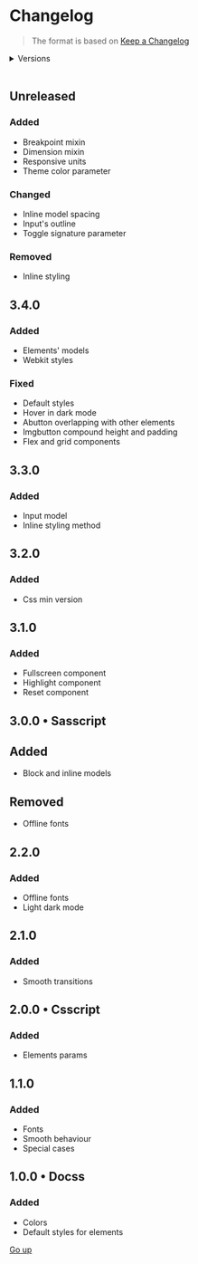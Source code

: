 # Changelog

> The format is based on [Keep a Changelog](https://keepachangelog.com/en/1.0.0)

<details>
   <summary>Versions</summary>

-  [3.5.0](#350)
-  [3.4.0](#340)
-  [3.3.0](#330)
-  [3.2.0](#320)
-  [3.1.0](#310)
-  [3.0.0](#300-•-sasscript)
-  [2.2.0](#220)
-  [2.1.0](#210)
-  [2.0.0](#200-•-csscript)
-  [1.1.0](#110)
-  [1.0.0](#100-•-docss)
</details>

<br>

## Unreleased

### Added

-  Breakpoint mixin
-  Dimension mixin
-  Responsive units
-  Theme color parameter

### Changed

-  Inline model spacing
-  Input's outline
-  Toggle signature parameter

### Removed

-  Inline styling

## 3.4.0

### Added

-  Elements' models
-  Webkit styles

### Fixed

-  Default styles
-  Hover in dark mode
-  Abutton overlapping with other elements
-  Imgbutton compound height and padding
-  Flex and grid components

## 3.3.0

### Added

-  Input model
-  Inline styling method

## 3.2.0

### Added

-  Css min version

## 3.1.0

### Added

-  Fullscreen component
-  Highlight component
-  Reset component

## 3.0.0 • Sasscript

## Added

-  Block and inline models

## Removed

-  Offline fonts

## 2.2.0

### Added

-  Offline fonts
-  Light dark mode

## 2.1.0

### Added

-  Smooth transitions

## 2.0.0 • Csscript

### Added

-  Elements params

## 1.1.0

### Added

-  Fonts
-  Smooth behaviour
-  Special cases

## 1.0.0 • Docss

### Added

-  Colors
-  Default styles for elements

[Go up](#changelog)
